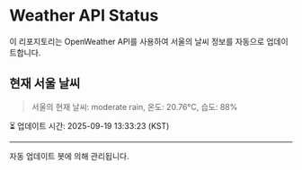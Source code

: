 
# Weather API Status

이 리포지토리는 OpenWeather API를 사용하여 서울의 날씨 정보를 자동으로 업데이트합니다.

## 현재 서울 날씨
> 서울의 현재 날씨: moderate rain, 온도: 20.76°C, 습도: 88%

⏳ 업데이트 시간: 2025-09-19 13:33:23 (KST)

---
자동 업데이트 봇에 의해 관리됩니다.
